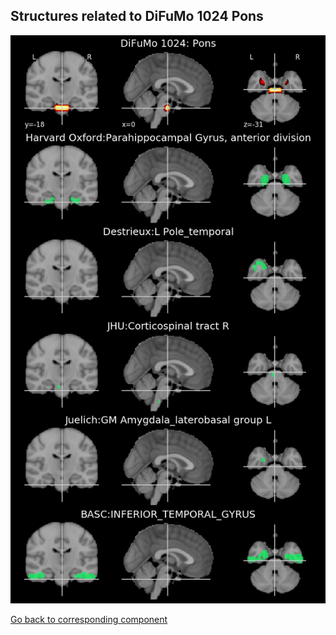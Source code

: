 


## Structures related to DiFuMo 1024 Pons

![479](479.jpg "Structures related to DiFuMo 1024 Pons")

[Go back to corresponding component](https://parietal-inria.github.io/DiFuMo/1024/html/479.html)